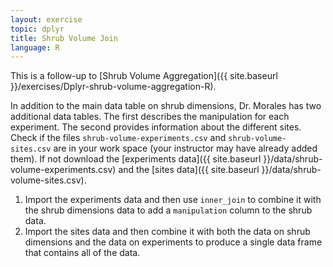 ```yaml
---
layout: exercise
topic: dplyr
title: Shrub Volume Join
language: R
---
```


This is a follow-up to [Shrub Volume Aggregation]({{ site.baseurl }}/exercises/Dplyr-shrub-volume-aggregation-R).

In addition to the main data table on shrub dimensions, Dr. Morales has two additional data tables.
The first describes the manipulation for each experiment.
The second provides information about the different sites.
Check if the files `shrub-volume-experiments.csv` and `shrub-volume-sites.csv` are in your work space (your instructor may have already added them).
If not download the [experiments data]({{ site.baseurl }}/data/shrub-volume-experiments.csv) and the [sites data]({{ site.baseurl }}/data/shrub-volume-sites.csv).

1. Import the experiments data and then use `inner_join` to combine it with the shrub dimensions data to add a `manipulation` column to the shrub data.
2. Import the sites data and then combine it with both the data on shrub dimensions and the data on experiments to produce a single data frame that contains all of the data.
